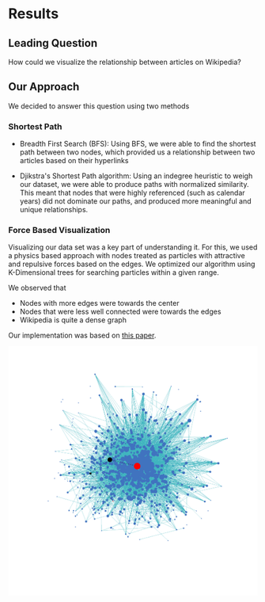 # Results

## Leading Question

How could we visualize the relationship between articles on Wikipedia? 

## Our Approach

We decided to answer this question using two methods

### Shortest Path

- Breadth First Search (BFS): Using BFS, we were able to find the shortest path between two nodes, 
which provided us a relationship between two articles based on their hyperlinks

- Djikstra's Shortest Path algorithm: Using an indegree heuristic to weigh our dataset, we were able to produce paths with normalized similarity.  
This meant that nodes that were highly referenced (such as calendar years) did not dominate our paths, and produced more meaningful and unique relationships.

### Force Based Visualization

Visualizing our data set was a key part of understanding it. 
For this, we used a physics based approach with nodes treated as particles with attractive and repulsive forces based on the edges. 
We optimized our algorithm using K-Dimensional trees for searching particles within a given range.

We observed that 
- Nodes with more edges were towards the center
- Nodes that were less well connected were towards the edges
- Wikipedia is quite a dense graph

Our implementation was based on [this paper](https://cs.brown.edu/people/rtamassi/gdhandbook/chapters/force-directed.pdf).

![math path](images/mathpath.png)
